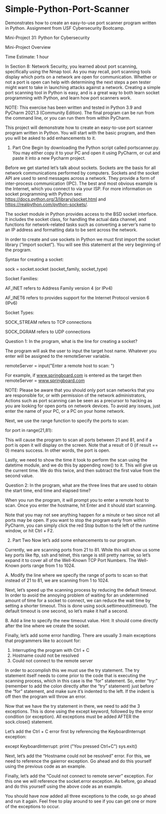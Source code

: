 # Simple-Python-Port-Scanner
Demonstrates how to create an easy-to-use port scanner program written in Python. Assignment from USF Cybersecurity Bootcamp.

Mini-Project 31: Python for Cybersecurity


Mini-Project Overview


Time Estimate: 1 hour


In Section 8: Network Security, you learned about port scanning, specifically using the Nmap tool. As you may recall, port scanning tools display which ports on a network are open for communication. Whether or not a port is open can help with determining the next steps a pen tester might want to take in launching attacks against a network. 
Creating a simple port scanning tool in Python is easy, and is a great way to both learn socket programming with Python, and learn how port scanners work.

NOTE: This exercise has been written and tested in Python 3.9 and PyCharm 2021.3 (Community Edition). The final program can be run from the command line, or you can run them from within PyCharm.


This project will demonstrate how to create an easy-to-use port scanner program written
in Python. You will start with the basic program, and then you will be asked to add enhancements to it.


1. Part One
Begin by downloading the Python script called portscanner.py. You may either copy it to your PC and open it using PyCharm, or cut and paste it into a new Pycharm project.

Before we get started let’s talk about sockets. 
Sockets are the basis for all network communications performed by computers. 
Sockets and the socket API are used to send messages across a network. 
They provide a form of inter-process communication (IPC). 
The best and most obvious example is the Internet, which you connect to via your ISP. 
For more information on socket programming with Python see: https://docs.python.org/3/library/socket.html and https://realpython.com/python-sockets/.

The socket module in Python provides access to the BSD socket interface. 
It includes the socket class, for handling the actual data channel, and functions for network-related tasks such as converting a server’s name to an IP address and formatting data to be sent across the network. 

In order to create and use sockets in Python we must first import the socket library (“import socket”). You will see this statement at the very beginning of the program.

Syntax for creating a socket:

sock = socket.socket (socket_family, socket_type)


Socket Families:

AF_INET refers to Address Family version 4 (or IPv4)

AF_INET6 refers to provides support for the Internet Protocol
version 6 (IPv6)


Socket Types:

SOCK_STREAM refers to TCP connections

SOCK_DGRAM refers to UDP connections



Question 1: In the program, what is the line for creating a socket?

The program will ask the user to input the target host name. Whatever you enter will be assigned to the remoteServer variable.

remoteServer = input("Enter a remote host to scan: ")

For example, if www.springboard.com is entered as the target then remoteServer = www.springboard.com 

NOTE: Please be aware that you should only port scan networks that you are responsible for, or with permission of the network administrators, Actions such as port scanning can be seen as a precursor to hacking as you are looking for open ports on network devices. 
To avoid any issues, just enter the name of your PC, or a PC on your home network. 

Next, we use the range function to specify the ports to scan: 

for port in range(21,81):

This will cause the program to scan all ports between 21 and 81, and if a port is open it will display on the screen. 
Note that a result of 0 (if result == 0) means success. In other words, the port is open.

Lastly, we need to show the time it took to perform the scan using the datetime module, and we do this by appending now() to it. This will give us the current time. We do this twice, and then subtract the first value from the second value.




Question 2: In the program, what are the three lines that are used to obtain the start time, end time and elapsed time?

When you run the program, it will prompt you to enter a remote host to scan. 
Once you enter the hostname, hit Enter and it should start scanning. 

Note that you may not see anything happen for a minute or two since not all ports may be open. If you want to stop the program early from within PyCharm, you can simply click the red Stop button to the left of the runtime window, or hit Ctrl + F2.

2. Part Two
Now let’s add some enhancements to our program. 

Currently, we are scanning ports from 21 to 81. While this will show us some key ports like ftp, ssh and telnet, this range is still pretty narrow, so let’s expand it to cover all of the Well-Known TCP Port Numbers. The Well-Known ports range from 1 to 1024. 

A. Modify the line where we specify the range of ports to scan so that instead of 21 to 81, we are scanning from 1 to 1024.

Next, let’s speed up the scanning process by reducing the default timeout. 
In order to avoid the annoying problem of waiting for an undetermined amount of time for a socket to connect, we can reduce the wait time by setting a shorter timeout. This is done using sock.settimeout(timeout). 
The default timeout is one second, so let’s make it half a second.

B. Add a line to specify the new timeout value. Hint: It should come directly after the line where we create the socket.


Finally, let’s add some error handling. 
There are usually 3 main exceptions that programmers like to account for:
1. Interrupting the program with Ctrl + C
2. Hostname could not be resolved
3. Could not connect to the remote server

In order to accomplish this we must use the try statement. The try statement itself needs to come prior to the code that is executing the scanning process, which in this case is the “for” statement. So, enter “try:” (remember to add the colon directly after the “try” statement) just before the “for” statement, and make sure it’s indented to the left. If the indent is off then the program will throw an error.

Now that we have the try statement in there, we need to add the 3 exceptions. This is done using the except keyword, followed by the error condition (or exception). All exceptions must be added AFTER the sock.close() statement.

Let’s add the Ctrl + C error first by referencing the KeyboardInterrupt exception:

except KeyboardInterrupt:
print ("You pressed Ctrl+C")
sys.exit()

Next, let’s add the “Hostname could not be resolved” error. 
For this, we need to reference the gaierror exception. Go ahead and do this yourself using the previous code as an example.


Finally, let’s add the “Could not connect to remote server” exception. 
For this one we will reference the socket.error exception. As before, go ahead and do this yourself using the above code as an example.

You should have now added all three exceptions to the code, so go ahead and run it again. 
Feel free to play around to see if you can get one or more of the exceptions to occur.
